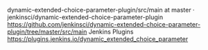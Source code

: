 dynamic-extended-choice-parameter-plugin/src/main at master · jenkinsci/dynamic-extended-choice-parameter-plugin https://github.com/jenkinsci/dynamic-extended-choice-parameter-plugin/tree/master/src/main
Jenkins Plugins https://plugins.jenkins.io/dynamic_extended_choice_parameter